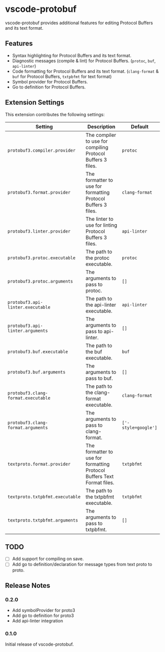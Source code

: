 # vscode-protobuf

vscode-protobuf provides additional features for editing Protocol Buffers and its text format.

## Features

* Syntax highlighting for Protocol Buffers and its text format.
* Diagnostic messages (compile & lint) for Protocol Buffers. (`protoc`, `buf`, `api-linter`)
* Code formatting for Protocol Buffers and its text format. (`clang-format` & `buf` for Protocol Buffers, `txtpbfmt` for text format)
* Symbol provider for Protocol Buffers.
* Go to definition for Protocol Buffers.

<!-- Describe specific features of your extension including screenshots of your extension in action. Image paths are relative to this README file.

For example if there is an image subfolder under your extension project workspace:

\!\[feature X\]\(images/feature-x.png\)

> Tip: Many popular extensions utilize animations. This is an excellent way to show off your extension! We recommend short, focused animations that are easy to follow. -->

## Extension Settings

This extension contributes the following settings:

| Setting | Description | Default |
| --- | --- | --- |
| `protobuf3.compiler.provider` | The compiler to use for compiling Protocol Buffers 3 files. | `protoc` |
| `protobuf3.format.provider` | The formatter to use for formatting Protocol Buffers 3 files. |`clang-format` |
| `protobuf3.linter.provider` | The linter to use for linting Protocol Buffers 3 files. | `api-linter` |
| `protobuf3.protoc.executable` | The path to the protoc executable. | `protoc` |
| `protobuf3.protoc.arguments` | The arguments to pass to protoc. | `[]` |
| `protobuf3.api-linter.executable` | The path to the api-linter executable. | `api-linter` |
| `protobuf3.api-linter.arguments` | The arguments to pass to api-linter. | `[]` |
| `protobuf3.buf.executable` | The path to the buf executable. | `buf` |
| `protobuf3.buf.arguments` | The arguments to pass to buf. | `[]` |
| `protobuf3.clang-format.executable` | The path to the clang-format executable. | `clang-format` |
| `protobuf3.clang-format.arguments` | The arguments to pass to clang-format. | `['-style=google']` |
| `textproto.format.provider` | The formatter to use for formatting Protocol Buffers Text Format files. | `txtpbfmt`
| `textproto.txtpbfmt.executable` | The path to the txtpbfmt executable. | `txtpbfmt` |
| `textproto.txtpbfmt.arguments` | The arguments to pass to txtpbfmt. | `[]` |

## TODO

- [ ] Add support for compiling on save.
- [ ] Add go to definition/declaration for message types from text proto to proto.

## Release Notes

### 0.2.0

* Add symbolProvider for proto3
* Add go to definition for proto3
* Add api-linter integration

### 0.1.0

Initial release of vscode-protobuf.
